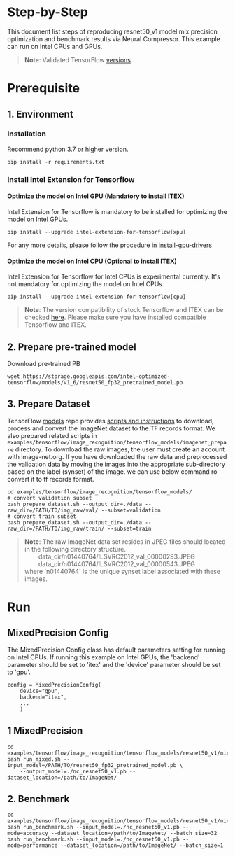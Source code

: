 Step-by-Step
============

This document list steps of reproducing resnet50_v1 model mix precision optimization and benchmark results via Neural Compressor.
This example can run on Intel CPUs and GPUs.

> **Note**: 
> Validated TensorFlow [versions](/docs/source/installation_guide.md#validated-software-environment).
# Prerequisite

## 1. Environment

### Installation
Recommend python 3.7 or higher version.
```shell
pip install -r requirements.txt
```

### Install Intel Extension for Tensorflow
#### Optimize the model on Intel GPU (Mandatory to install ITEX)
Intel Extension for Tensorflow is mandatory to be installed for optimizing the model on Intel GPUs.

```shell
pip install --upgrade intel-extension-for-tensorflow[xpu]
```
For any more details, please follow the procedure in [install-gpu-drivers](https://github.com/intel/intel-extension-for-tensorflow/blob/main/docs/install/install_for_xpu.md#install-gpu-drivers)

#### Optimize the model on Intel CPU (Optional to install ITEX)
Intel Extension for Tensorflow for Intel CPUs is experimental currently. It's not mandatory for optimizing the model on Intel CPUs.

```shell
pip install --upgrade intel-extension-for-tensorflow[cpu]
```
> **Note**: 
> The version compatibility of stock Tensorflow and ITEX can be checked [here](https://github.com/intel/intel-extension-for-tensorflow#compatibility-table). Please make sure you have installed compatible Tensorflow and ITEX.

## 2. Prepare pre-trained model
  Download pre-trained PB
  ```shell
  wget https://storage.googleapis.com/intel-optimized-tensorflow/models/v1_6/resnet50_fp32_pretrained_model.pb
  ```

## 3. Prepare Dataset

  TensorFlow [models](https://github.com/tensorflow/models) repo provides [scripts and instructions](https://github.com/tensorflow/models/tree/master/research/slim#an-automated-script-for-processing-imagenet-data) to download, process and convert the ImageNet dataset to the TF records format.
  We also prepared related scripts in ` examples/tensorflow/image_recognition/tensorflow_models/imagenet_prepare` directory. To download the raw images, the user must create an account with image-net.org. If you have downloaded the raw data and preprocessed the validation data by moving the images into the appropriate sub-directory based on the label (synset) of the image. we can use below command ro convert it to tf records format.

  ```shell
  cd examples/tensorflow/image_recognition/tensorflow_models/
  # convert validation subset
  bash prepare_dataset.sh --output_dir=./data --raw_dir=/PATH/TO/img_raw/val/ --subset=validation
  # convert train subset
  bash prepare_dataset.sh --output_dir=./data --raw_dir=/PATH/TO/img_raw/train/ --subset=train
  ```
> **Note**: 
> The raw ImageNet data set resides in JPEG files should located in the following directory structure.<br>
> &nbsp;&nbsp;&nbsp;&nbsp;&nbsp;&nbsp;&nbsp;&nbsp;data_dir/n01440764/ILSVRC2012_val_00000293.JPEG<br>
> &nbsp;&nbsp;&nbsp;&nbsp;&nbsp;&nbsp;&nbsp;&nbsp;data_dir/n01440764/ILSVRC2012_val_00000543.JPEG<br>
> where 'n01440764' is the unique synset label associated with these images.

# Run

## MixedPrecision Config

The MixedPrecision Config class has default parameters setting for running on Intel CPUs. If running this example on Intel GPUs, the 'backend' parameter should be set to 'itex' and the 'device' parameter should be set to 'gpu'.

```
config = MixedPrecisionConfig(
    device="gpu",
    backend="itex",
    ...
    )
```

## 1 MixedPrecision

  ```shell
  cd examples/tensorflow/image_recognition/tensorflow_models/resnet50_v1/mixed_precision
  bash run_mixed.sh --input_model=/PATH/TO/resnet50_fp32_pretrained_model.pb \
      --output_model=./nc_resnet50_v1.pb --dataset_location=/path/to/ImageNet/
  ```

## 2. Benchmark
  ```shell
  cd examples/tensorflow/image_recognition/tensorflow_models/resnet50_v1/mixed_precision
  bash run_benchmark.sh --input_model=./nc_resnet50_v1.pb --mode=accuracy --dataset_location=/path/to/ImageNet/ --batch_size=32
  bash run_benchmark.sh --input_model=./nc_resnet50_v1.pb --mode=performance --dataset_location=/path/to/ImageNet/ --batch_size=1
  ```
